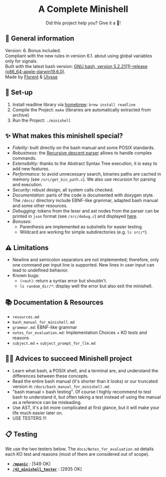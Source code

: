 
<h1 align="center">
	A Complete Minishell
</h1>
<p align="center">
	Did this project help you? Give it a 🌟!
</p>

## 🐚 General information
Version: 6. Bonus included. <br>
Compliant with the new rules in version 6.1. about using global variables only for signals.<br>
Built with the latest bash version: [GNU bash, version 5.2.21(1)-release (x86_64-apple-darwin19.6.0)](https://www.gnu.org/software/bash/).<br>
Made by [Florent](https://github.com/SarKaZm19) & [Ulysse](https://github.com/ulyssegerkens)<br>

## 🚀 Set-up
1. Install readline library via [homebrew](https://github.com/kube/42homebrew): `brew install readline`
2. Compile the Project: `make` (libraries are automatically extracted from archive)
3. Run the Project: `./minishell`

## ✨ What makes this minishell special?
- *Fidelity*: built directly on the bash manual and some POSIX standards.
- *Robustness*: the [Recursive descent parser](https://en.wikipedia.org/wiki/Recursive_descent_parser) allows to handle complex commands.
- *Extensibility*: thanks to the Abstract Syntax Tree execution, it is easy to add new features.
- *Performance*: to avoid unnecessary search, binaries paths are cached in memory (see `/src/get_bin_path.c`). We also use recursion for parsing and execution.
- *Security*: robust design, all system calls checked.
- *Documentation*: parts of the code is documented with doxygen style. The `/docs/` directory include EBNF-like grammar, adapted bash manual and some other resources.
- *Debugging*: tokens from the lexer and ast nodes from the parser can be printed in `json` format (see `/src/debug.c`) and displayed [here](https://vanya.jp.net/vtree/).
- *Bonuses*: 
  - Parenthesis are implemented as subshells for easier testing.
  - Wildcard are working for simple subdirectories (e.g. `ls src/*`). 

## ⚠️ Limitations
- Newline and semicolon separators are not implemented; therefore, only one command per input line is supported. New lines in user input can lead to undefined behavior.
- Known bugs:
  - `(>out)`: return a syntax error but shouldn't.
  - `ls random_dir/*`: display well the error but also exit the minishell.

## 📚 Documentation & Resources
- `resources.md`
- `bash_manual_for_minishell.md`
- `grammar.md`: EBNF-like grammar
- `notes_for_evaluation.md`: Implementation Choices + KO tests and reasons
- `subject.md` + `subject_prompt_for_llm.md`

## 🚴‍♂️ Advices to succeed Minishell project
- Learn what bash, a POSIX shell, and a terminal are, and understand the differences between these concepts.
- Read the entire bash manual (it's shorter than it looks) or our truncated version in `/docs/bash_manual_for_minishell.md`.
- "bash manual > bash testing". Of course I highly recommend to test bash to understand it, but often taking a test instead of using the manual as a reference can be misleading.
- Use AST, it's a bit more complicated at first glance, but it will make your life much easier later on.
- USE TESTERS !!!

## 📋 Testing
We use the two testers below. The `docs/Notes_for_evaluation.md` details each KO test and reasons (most of them are considered out of scope).
- [**`/mpanic`**](https://github.com/ChewyToast/mpanic) : [549 OK]
- [**`/42_minishell_tester`**](https://github.com/zstenger93/42_minishell_tester) : [2935 OK]

